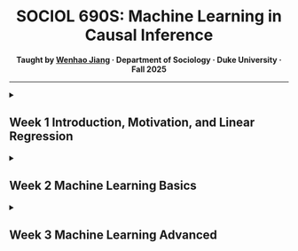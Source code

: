 <h1 align="center">SOCIOL 690S: Machine Learning in Causal Inference</h1>

<p align="center"><b> Taught by <a href="https://wenhaojiangsoc.github.io">Wenhao Jiang</a> · Department of Sociology · Duke University · Fall 2025 </b></p>

---

<details>
  <summary><h2>Week 1 Introduction, Motivation, and Linear Regression</h2></summary>

This week sets the stage for the course and introduces how and *why* Machine Learning (ML) can be integrated into causal inference.

### Roadmap
- Motivate the integration of statistical prediction with causal inference in response to the emergence of high-dimensional data and the need for flexible, non-linear modeling of covariates.
- Review the statistical properties of the Conditional Expectation Function (CEF) and linear regression in a low-dimensional setting.  
  + The basic matrix formulation of linear regression is revisited.  
- Introduce the Frisch–Waugh–Lovell (FWL) Theorem as a partialling-out technique in linear regression.  
- Review asymptotic OLS inference and discuss issues with standard error estimation in high-dimensional settings.  
- Summarize the concept of *Neyman Orthogonality* as an extension of the FWL Theorem to motivate Double Machine Learning (DML) in high-dimensional settings.  

### Materials
- [Slides: Week 1 Introduction](./Week%201%20Motivation%20and%20Linear%20Regression/Week%201%20Slides.pdf)  
- [Supplements: Asymptotic OLS Inference](./Week%201%20Motivation%20and%20Linear%20Regression/Week%201%20Supplements.pdf)  

> **Optional Reading:** For students who wish to explore the asymptotic properties of OLS in greater depth, see the *Week 1 Supplements* on asymptotic inference. Models that satisfy *Neyman Orthogonality* retain the classic asymptotic properties required for valid statistical inference.

---
</details>

<details>
  <summary><h2>Week 2 Machine Learning Basics</h2></summary>
  
Building on Week 1, where we introduced both the benefits and the challenges of high-dimensional data, this week focuses on regularization regression methods. These approaches address high dimensionality in order to improve out-of-sample prediction and strengthen statistical inference.

### Roadmap
- Review the motivation for using high-dimensional data in analysis, and examine the limitations of ordinary linear regression in high-dimensional settings.
- Introduce regularization methods for handling high-dimensional data. We focus in particular on LASSO regression as a feature selection method under approximate sparsity, and Ridge regression for dense coefficient distributions. We also cover variants that combine LASSO and Ridge penalties.
- Introduce cross-validation and plug-in methods for fine-tuning the penalty level in regularization.
- Revisit the Frisch–Waugh–Lovell (FWL) Theorem and introduce Double LASSO for statistical inference in high-dimensional settings.
- Present other LASSO-like methods that satisfy Neyman orthogonality for valid inference.
- Demonstrate `R` implementations of regularization methods and Double LASSO, applying them to test the Convergence Hypothesis in Macroeconomics with high-dimensional data.

### Materials
- [Slides: Week 2 Machine Learning Basics](./Week%202%20Machine%20Learning%20Basics/Week%202%20Slides.pdf)  
- [R Code: Regularization Methods](./Week%202%20Machine%20Learning%20Basics/regularization.pdf)  
- [R Code: Double LASSO and the Convergence Hypothesis](./Week%202%20Machine%20Learning%20Basics/doubleLASSO.pdf)  

---
</details>


<details>
  <summary><h2>Week 3 Machine Learning Advanced</h2></summary>
  
Building on Week 2, where we introduced linear regularization methods to address high-dimensional data, this week we turn to non-linear models in Machine Learning. These approaches are designed to capture flexible and complex relationships among covariates. Our focus will be on two broad classes: Tree-based Methods and Neural Networks, along with their key variants.

### Roadmap

- Formally introduce the concept of the bias-variance tradeoff and explain its role in tuning Machine Learning models.
- Present classic Tree-based Methods, including Regression Trees, Bagging, Random Forests, and Boosted Trees, showing how each builds on the bias-variance tradeoff.
- Introduce the foundational Neural Network framework and discuss the theoretical background of training a Neural Network model.
  
### Materials
- [Slides: Week 3 Machine Learning Advanced](./Week%203%20Machine%20Learning%20Advanced/Week%203%20Slides.pdf)  
- [R Code: Fit ML Models](./Week%203%20Machine%20Learning%20Advanced/fitML.pdf)
---
</details>
